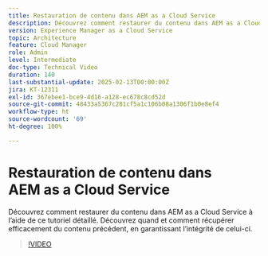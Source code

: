 ```yaml
---
title: Restauration de contenu dans AEM as a Cloud Service
description: Découvrez comment restaurer du contenu dans AEM as a Cloud Service avec cette vidéo. Découvrez quand et comment récupérer efficacement du contenu précédent, en garantissant l’intégrité de celui-ci.
version: Experience Manager as a Cloud Service
topic: Architecture
feature: Cloud Manager
role: Admin
level: Intermediate
doc-type: Technical Video
duration: 140
last-substantial-update: 2025-02-13T00:00:00Z
jira: KT-12311
exl-id: 367ebee1-bce9-4d16-a128-ec678c8cd52d
source-git-commit: 48433a5367c281cf5a1c106b08a1306f1b0e8ef4
workflow-type: ht
source-wordcount: '69'
ht-degree: 100%

---
```


# Restauration de contenu dans AEM as a Cloud Service

Découvrez comment restaurer du contenu dans AEM as a Cloud Service à l’aide de ce tutoriel détaillé. Découvrez quand et comment récupérer efficacement du contenu précédent, en garantissant l’intégrité de celui-ci.

>[!VIDEO](https://video.tv.adobe.com/v/3416149/?learn=on&enablevpops)
